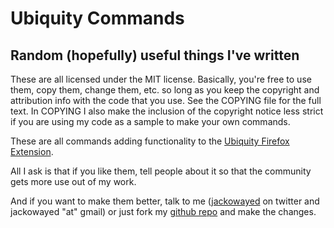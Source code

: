 # Ubiquity Commands
## Random (hopefully) useful things I've written

These are all licensed under the MIT license. Basically, you're free to use them, copy them, change them, etc. so long as you keep the copyright and attribution info with the code that you use. See the COPYING file for the full text. In COPYING I also make the inclusion of the copyright notice less strict if you are using my code as a sample to make your own commands. 

These are all commands adding functionality to the [Ubiquity Firefox Extension](http://ubiquity.mozilla.com). 

All I ask is that if you like them, tell people about it so that the community gets more use out of my work. 

And if you want to make them better, talk to me ([jackowayed](http://twitter.com/jackowayed) on twitter and jackowayed "at" gmail) or just fork my [github repo](http://github.com/jackowayed/ubiquity-commands/tree/master) and make the changes. 
